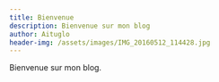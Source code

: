 ```yaml
---
title: Bienvenue
description: Bienvenue sur mon blog
author: Aituglo
header-img: /assets/images/IMG_20160512_114428.jpg
---
```

Bienvenue sur mon blog.
